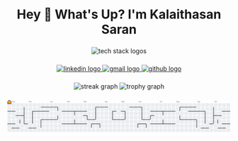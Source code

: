 <h1 align="center">Hey 👋 What's Up? I'm Kalaithasan Saran</h1>

###

<div align="center">
  <!-- Tech Stack Icons -->
  <img src="https://skillicons.dev/icons?i=js,ts,react,nodejs,express,mongodb,postgresql,mysql,laravel,nextjs,tailwind,docker,aws,py" height="60" alt="tech stack logos" />
</div>

###

<div align="center">
  <!-- Social Media -->
  <a href="https://www.linkedin.com/in/kalaithasan-saran/" target="_blank">
    <img src="https://img.shields.io/static/v1?message=LinkedIn&logo=linkedin&label=&color=0077B5&logoColor=white&labelColor=&style=for-the-badge" height="25" alt="linkedin logo" />
  </a>
  <a href="mailto:sarankalaithasan@gmail.com" target="_blank">
    <img src="https://img.shields.io/static/v1?message=Gmail&logo=gmail&label=&color=D14836&logoColor=white&labelColor=&style=for-the-badge" height="25" alt="gmail logo" />
  </a>
  <a href="https://github.com/11saran" target="_blank">
    <img src="https://img.shields.io/static/v1?message=GitHub&logo=github&label=&color=181717&logoColor=white&labelColor=&style=for-the-badge" height="25" alt="github logo" />
  </a>
</div>

###

<div align="center">
  <!-- GitHub Stats -->
  <img src="https://streak-stats.demolab.com?user=11saran&locale=en&mode=daily&theme=dracula&hide_border=false&border_radius=5&order=3" height="150" alt="streak graph" />
  <img src="https://github-profile-trophy.vercel.app?username=11saran&theme=dracula&column=-1&row=1&margin-w=8&margin-h=8&no-bg=false&no-frame=false&order=4" height="150" alt="trophy graph" />
</div>

###

<picture>
  <source media="(prefers-color-scheme: dark)" srcset="https://raw.githubusercontent.com/11saran/11saran/output/pacman-contribution-graph-dark.svg">
  <source media="(prefers-color-scheme: light)" srcset="https://raw.githubusercontent.com/11saran/11saran/output/pacman-contribution-graph.svg">
  <img alt="pacman contribution graph" src="https://raw.githubusercontent.com/11saran/11saran/output/pacman-contribution-graph.svg">
</picture>
